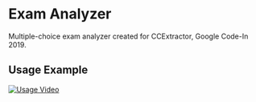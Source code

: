 # Exam Analyzer
Multiple-choice exam analyzer created for CCExtractor, Google Code-In 2019.

## Usage Example
[![Usage Video](https://img.youtube.com/vi/WOJ0_tyuBhs/0.jpg)](https://www.youtube.com/watch?v=WOJ0_tyuBhs)
